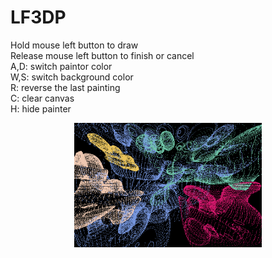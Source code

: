 # LF3DP
Hold mouse left button to draw <br>
Release mouse left button to finish or cancel <br>
A,D: switch paintor color <br>
W,S: switch background color <br>
R: reverse the last painting <br>
C: clear canvas <br>
H: hide painter <br>

<div align="center">
  <img src=lf3dp.png alt="lf3dp" style="width:300px;height:auto;">
</div>
